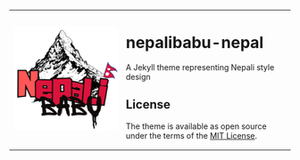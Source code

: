 <table>
  <tr>
    <td><img src="assets/initial-web/android-chrome-512x512.png" alt="Nepalibabu-Nepal"></td>
    <td>
      <h1>nepalibabu-nepal</h1>
      <p>A Jekyll theme representing Nepali style design</p>
      <h2>License</h2>
      <p>The theme is available as open source under the terms of the <a href="https://opensource.org/licenses/MIT">MIT License</a>.</p>
    </td>
  </tr>
</table>
